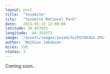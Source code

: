 ```yaml
---
layout: post
title:  "Yosemite"
city:   "Yosemite National Park"
date:   2015-05-14 12:00:00
latitude: 34.857025
longitude: -84.353573
image: '/assets/images/yosemite/DSC00364.JPG'
author: 'Mathias Jakobsen'
miles: 250
states: 3
---
```


Coming soon..